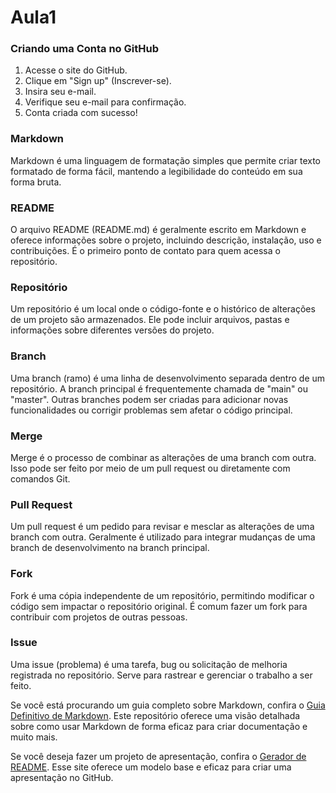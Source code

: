 # Aula1

### Criando uma Conta no GitHub
1. Acesse o site do GitHub.
2. Clique em "Sign up" (Inscrever-se).
3. Insira seu e-mail.
4. Verifique seu e-mail para confirmação.
5. Conta criada com sucesso!

### Markdown
Markdown é uma linguagem de formatação simples que permite criar texto formatado de forma fácil, mantendo a legibilidade do conteúdo em sua forma bruta.

### README
O arquivo README (README.md) é geralmente escrito em Markdown e oferece informações sobre o projeto, incluindo descrição, instalação, uso e contribuições. É o primeiro ponto de contato para quem acessa o repositório.

### Repositório
Um repositório é um local onde o código-fonte e o histórico de alterações de um projeto são armazenados. Ele pode incluir arquivos, pastas e informações sobre diferentes versões do projeto.

### Branch
Uma branch (ramo) é uma linha de desenvolvimento separada dentro de um repositório. A branch principal é frequentemente chamada de "main" ou "master". Outras branches podem ser criadas para adicionar novas funcionalidades ou corrigir problemas sem afetar o código principal.

### Merge
Merge é o processo de combinar as alterações de uma branch com outra. Isso pode ser feito por meio de um pull request ou diretamente com comandos Git.

### Pull Request
Um pull request é um pedido para revisar e mesclar as alterações de uma branch com outra. Geralmente é utilizado para integrar mudanças de uma branch de desenvolvimento na branch principal.

### Fork
Fork é uma cópia independente de um repositório, permitindo modificar o código sem impactar o repositório original. É comum fazer um fork para contribuir com projetos de outras pessoas.

### Issue
Uma issue (problema) é uma tarefa, bug ou solicitação de melhoria registrada no repositório. Serve para rastrear e gerenciar o trabalho a ser feito.

Se você está procurando um guia completo sobre Markdown, confira o [Guia Definitivo de Markdown](https://github.com/VicZambom/guia-definitivo-de-markdown). Este repositório oferece uma visão detalhada sobre como usar Markdown de forma eficaz para criar documentação e muito mais.

Se você deseja fazer um projeto de apresentação, confira o [Gerador de README](https://rahuldkjain.github.io/gh-profile-readme-generator/). Esse site oferece um modelo base e eficaz para criar uma apresentação no GitHub. 
